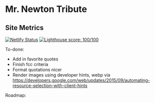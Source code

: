 # Mr. Newton Tribute

## Site Metrics 
[![Netlify Status](https://api.netlify.com/api/v1/badges/5ec75a00-9f42-482f-bf69-3f2854e9d6ae/deploy-status)](https://app.netlify.com/sites/mr-newton-tribute/deploys) [![Lighthouse score: 100/100](https://lighthouse-badge.appspot.com/?score=100)](https://github.com/ebidel/lighthouse-badge)

To-done:
- Add in favorite quotes
- Finish fcc criteria 
- Format quotations nicer
- Render images using developer hints, webp via https://developers.google.com/web/updates/2015/09/automating-resource-selection-with-client-hints
  
Roadmap: 
